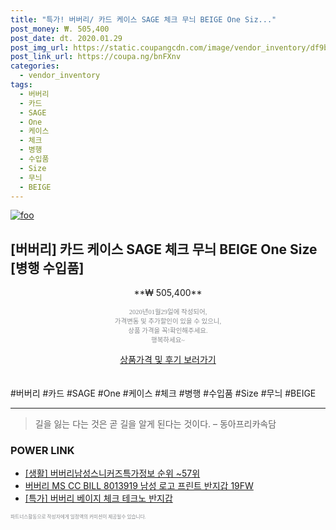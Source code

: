 ```yaml
--- 
title: "특가! 버버리/ 카드 케이스 SAGE 체크 무늬 BEIGE One Siz..." 
post_money: ₩. 505,400 
post_date: dt. 2020.01.29 
post_img_url: https://static.coupangcdn.com/image/vendor_inventory/df9b/6e48fa0ac910ec5cb6114edb40c5880ca8106fad639c8a95187e527262c8.jpg 
post_link_url: https://coupa.ng/bnFXnv 
categories: 
  - vendor_inventory 
tags: 
  - 버버리 
  - 카드 
  - SAGE 
  - One 
  - 케이스 
  - 체크 
  - 병행 
  - 수입품 
  - Size 
  - 무늬 
  - BEIGE 
--- 
```

[![foo](https://static.coupangcdn.com/image/vendor_inventory/df9b/6e48fa0ac910ec5cb6114edb40c5880ca8106fad639c8a95187e527262c8.jpg)](https://coupa.ng/bnFXnv) 

## [버버리] 카드 케이스 SAGE 체크 무늬 BEIGE One Size [병행 수입품] 
<p style="text-align: center;">**₩ 505,400**</p> 
<p style="text-align: center;"><span style="color: #898c8f; font-family: Georgia,Times,serif; font-size: 0.75em;">2020년01월29일에 작성되어, <br>가격변동 및 추가할인이 있을 수 있으니,<br> 상품 가격을 꼭!확인해주세요.<br>행복하세요~</span> 
</p>	 
<div markdown="0" style="text-align: center;"><a href="https://coupa.ng/bnFXnv" class="btn btn--success">상품가격 및 후기 보러가기</a></div> 
<br><br> 
  #버버리 #카드 #SAGE #One #케이스 #체크 #병행 #수입품 #Size #무늬 #BEIGE 
<hr> 

> 길을 잃는 다는 것은 곧 길을 알게 된다는 것이다. – 동아프리카속담 


### POWER LINK

* <a href="https://blog.naver.com/sakai111/221770829136" target="_blank"> [생활] 버버리남성스니커즈특가정보 순위 ~57위</a>
* <a href="https://blog.naver.com/santokki14/221785896133" target="_blank">버버리 MS CC BILL 8013919 남성 로고 프린트 반지갑 19FW</a>
* <a href="https://blog.naver.com/sakai111/221788239579" target="_blank">[특가] 버버리 베이지 체크 테크노 반지갑</a>

<span style="color: #898c8f; font-family: Georgia,Times,serif; font-size: 0.55em;">파트너스활동으로 작성자에게 일정액의 커미션이 제공될수 있습니다.</span> 
